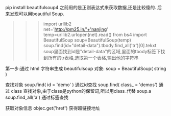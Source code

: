 pip install beautifulsoup4
之前用的是正则表达式来获取数据,还是比较傻的.
后来发现可以用beautiful Soup.
>>> import urllib2    
>>> net='http://pm25.in/'+'nanjing'
>>> temp=urllib2.urlopen(net).read()
>>> from bs4 import BeautifulSoup
>>> soup=BeautifulSoup(temp)
>>> soup.find(id="detail-data").tbody.find_all('tr')[0].tekxt
    soup里面找到id是"detail-data"的区域,里面的tbody标签下找到所有的tr表格,选取第一个表格,输出他的字符串

第一步:通过 html 字符串生成 beautifulsoup 对象:
    soup = BeautifulSoup( string )

查找对象
    soup.find( id = 'demo' )            通过id查找
    soup.find( class_ = 'demos')    通过 class 查找对象,由于class是python的保留词,所以用class_代替
    soup.a          soup.find_all('a')                     通过标签查找

获取对象信息
    objec.get('href')                    获得超链接地址
